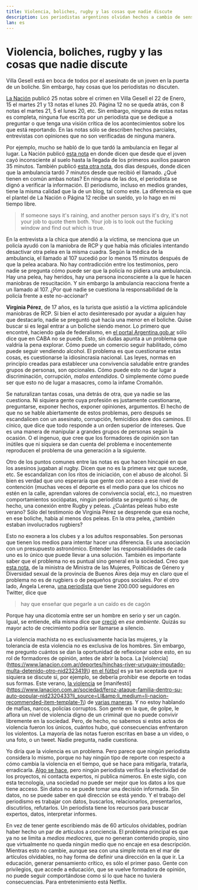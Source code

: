 ```yaml
---
title: Violencia, boliches, rugby y las cosas que nadie discute
description: Los periodistas argentinos olvidan hechos a cambio de sensacionalismo. 
lan: es
---
```


# Violencia, boliches, rugby y las cosas que nadie discute

Villa Gesell está en boca de todos por el asesinato de un joven en la puerta de un boliche. Sin embargo, hay cosas que los periodistas no discuten.

[La Nación](https://www.lanacion.com.ar/tema/asesinato-en-villa-gesell-tid67565) publicó 25 notas sobre el crimen en Villa Gesell el 22 de Enero, 15 el martes 21 y 13 notas el lunes 20. Página 12 no se queda atrás, con 8 notas el martes 21, 5 el lunes 20, etc. Sin embargo, ninguna de estas notas es completa, ninguna fue escrita por un periodista que se dedique a preguntar o que tenga una visión crítica de los acontecimientos sobre los que está reportando. En las notas sólo se describen hechos parciales, entrevistas con opiniones que no son verificadas de ninguna manera.

Por ejemplo, mucho se habló de lo que tardó la ambulancia en llegar al lugar. La Nación publicó [esta nota](https://www.lanacion.com.ar/sociedad/villa-gesell-chica-le-practico-rcp-fernando-nid2325688?li_source=LI&amp;li_medium=li-nacion-recommended-item-template-1) en donde dicen que desde que el joven cayó inconsciente al suelo hasta la llegada de los primeros auxilios pasaron 35 minutos. También publicó [esta otra nota](https://www.lanacion.com.ar/sociedad/la-medica-que-asistio-a-fernando-baez-sosa-cuando-llegamos-al-lugar-ya-habia-fallecido-nid2326494), dos días después, donde dicen que la ambulancia tardó 7 minutos desde que recibió el llamado. ¿Qué tienen en común ambas notas? En ninguna de las dos, el periodista se dignó a verificar la información. El periodismo, incluso en medios grandes, tiene la misma calidad que la de un blog, tal como este. La diferencia es que el plantel de La Nación o Página 12 recibe un sueldo, yo lo hago en mi tiempo libre.

> If someone says it's raining, and another person says it's dry, it's not your job to quote them both. Your job is to look out the fucking window and find out which is true.

En la entrevista a la chica que atendió a la víctima, se menciona que un policía ayudó con la maniobra de RCP y que había más oficiales intentando desactivar otra pelea en la misma cuadra. Según la médica de la ambulancia, el llamado al 107 sucedió por lo menos 15 minutos después de que la pelea acabara. No hay contradicción entre los testimonios, pero nadie se pregunta cómo puede ser que la policía no pidiera una ambulancia. Hay una pelea, hay heridos, hay una persona inconsciente a la que le hacen maniobras de resucitación. Y sin embargo la ambulancia reacciona frente a un llamado al 107. ¿Por qué nadie se cuestiona la responsabilidad de la policía frente a este no-accionar?

**Virginia Pérez**, de 17 años, es la turista que asistió a la víctima aplicándole maniobras de RCP. Si bien el acto desinteresado por ayudar a alguien hay que destacarlo, nadie se preguntó qué hacía una menor en el boliche. Quise buscar si es legal entrar a un boliche siendo menor. Lo primero que encontré, haciendo gala de federalismo, en [el portal Argentina.gob.ar](https://www.argentina.gob.ar/justiciacerca/bailar) sólo dice que en CABA no se puede. Esto, sin dudas apunta a un problema que valdría la pena explorar. Cómo puede un comercio seguir habilitado, cómo puede seguir vendiendo alcohol. El problema es que cuestionarse estas cosas, es cuestionarse la idiosincrasia nacional. Las leyes, normas en principio creadas para establecer una convivencia saludable entre grandes grupos de personas, son opcionales. Cómo puede esto no dar lugar a discriminación, corrupción, *malos entendidos*. O simplemente cómo puede ser que esto no de lugar a masacres, como la infame Cromañón.

Se naturalizan tantas cosas, una detrás de otra, que ya nadie se las cuestiona. Ni siquiera gente cuya profesión es justamente cuestionarse, preguntarse, exponer hechos, exponer opiniones, argumentos. El hecho de que no se hable abiertamente de estos problemas, pero después se escandalicen con un asesinato, corrupción, femicidios abre dos caminos. El cínico, que dice que todo responde a un orden superior de intereses. Que es una manera de manipular a grandes grupos de personas según la ocasión. O el ingenuo, que cree que los formadores de opinión son tan inútiles que ni siquiera se dan cuenta del problema e inocentemente reproducen el problema de una generación a la siguiente.

Otro de los puntos comunes entre las notas es que hacen hincapié en que los asesinos jugaban al rugby. Dicen que no es la primera vez que sucede, etc. Se escandalizan con los ritos de iniciación, con el abuso de alcohol. Si bien es verdad que uno esperaría que gente con acceso a ese nivel de contención (muchas veces el deporte es el medio para que los chicos no estén en la calle, aprendan valores de convivencia social, etc.), no muestren comportamientos sociópatas, ningún periodista se preguntó si hay, de hecho, una conexión entre Rugby y peleas. ¿Cuántas peleas hubo este verano? Sólo del testimonio de Virginia Pérez se desprende que esa noche, en ese boliche, había al menos dos peleas. En la otra pelea, ¿también estaban involucrados rugbiers?

Esto no exonera a los clubes y a los adultos responsables. Son personas que tienen los medios para intentar hacer una diferencia. Es una asociación con un presupuesto astronómico. Entender las responsabilidades de cada uno es lo único que puede llevar a una solución. También es importante saber que el problema no es puntual sino general en la sociedad. Creo que [esta nota](https://www.pagina12.com.ar/243328-promover-masculinidades-para-la-igualdad), de la ministra de Ministra de las Mujeres, Políticas de Género y Diversidad sexual de la provincia de Buenos Aires deja muy en claro que el problema no es de rugbiers o de pequeños grupos sociales. Por el otro lado, Ángela Lerena, [una periodista](https://twitter.com/Angelalerena) que tiene 200.000 seguidores en Twitter, dice que 

> hay que enseñar que pegarle a un caído es de cagón

Porque hay una dicotomía entre ser un hombre en serio y ser un cagón. Igual, se entiende, ella misma dice que [creció](https://twitter.com/Angelalerena/status/1219936957192712192?s=20) en *ese ambiente*. Quizás su mayor acto de crecimiento podría ser llamarse a silencio.

La violencia machista no es exclusivamente hacia las mujeres, y la tolerancia de esta violencia no es exclusiva de los hombres. Sin embargo, me pregunto cuántos se dan la oportunidad de reflexionar sobre esto, en su rol de formadores de opinión, antes de abrir la boca. La [violencia](https://www.lanacion.com.ar/deportes/hinchas-river-uruguay-imputado-multa-detenido-otro-nid2323419\) [en el fútbol](https://www.bbc.com/mundo/deportes-46332616) es ya tan aceptada que ni siquiera se discute si, por ejemplo, se debería prohibir ese deporte en todas sus formas. Este verano, [la violencia](https://www.lanacion.com.ar/seguridad/un-turista-ataco-mozo-pinamar-me-vas-nid2326283?li_source=LI&amp;li_medium=li-nacion-recommended-item-template-1) se [manifestó](https://www.lanacion.com.ar/sociedad/feroz-ataque-familia-dentro-su-auto-popular-nid2320433?li_source=LI&amp;li_medium=li-nacion-recommended-item-template-1\) de [varias maneras](https://www.lanacion.com.ar/seguridad/mar-del-plata-otra-golpiza-brutal-patovica-nid2322363). Y no estoy hablando de mafias, narcos, policías corruptos. Son gente en la que, de golpe, le aflora un nivel de violencia digno de un criminal que no puede convivir libremente en la sociedad. Pero, de hecho, no sabemos si estos actos de violencia fueron los únicos, cuántos hubo, qué consecuencias enfrentaron los violentos. La mayoría de las notas fueron escritas en base a un video, o una foto, o un tweet. Nadie pregunta, nadie cuestiona.

Yo diría que la violencia es un problema. Pero parece que ningún periodista considera lo mismo, porque no hay ningún tipo de reporte con respecto a cómo cambia la violencia en el tiempo, qué se hace para mitigarla, tratarla, erradicarla. [Algo se hace](https://www.pagina12.com.ar/243328-promover-masculinidades-para-la-igualdad), pero ningún periodista verifica la efectividad de los proyectos, ni contacta expertos, ni publica números. En este siglo, con esta tecnología, una sociedad no puede ser mejor que los datos a los que tiene acceso. Sin datos no se puede tomar una decisión informada. Sin datos, no se puede saber en qué dirección se está yendo. Y el trabajo del periodismo es trabajar con datos, buscarlos, relacionarlos, presentarlos, discutirlos, refutarlos. Un periodista tiene los recursos para buscar expertos, datos, interpretar informes.

En vez de tener gente escribiendo más de 60 artículos olvidables, podrían haber hecho un par de artículos a conciencia. El problema principal es que ya no se limita a *medios mediocres*, que no generan contenido propio, sino que virtualmente no queda ningún medio que no encaje en esa descripción. Mientras esto no cambie, aunque sea con una simple nota en el mar de artículos olvidables, no hay forma de definir una dirección en la que ir. La educación, generar pensamiento crítico, es sólo el primer paso. Gente con privilegios, que accede a educación, que se vuelve formadora de opinión, no puede seguir comportándose como si lo que hace no tuviera consecuencias. Para entretenimiento está Netflix.
